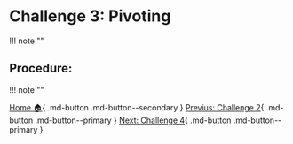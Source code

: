 # **Challenge 3: Pivoting**
!!! note ""
## **Procedure:**

!!! note ""

[Home 🏠](index.md){ .md-button .md-button--secondary } [Previus: Challenge 2](challenge_2.md){ .md-button .md-button--primary } [Next: Challenge 4](challenge_4.md){ .md-button .md-button--primary }